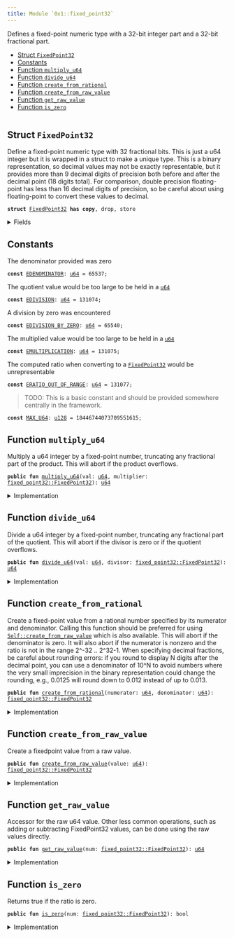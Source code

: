 ```yaml
---
title: Module `0x1::fixed_point32`
---
```


Defines a fixed-point numeric type with a 32-bit integer part and
a 32-bit fractional part.


-  [Struct `FixedPoint32`](#0x1_fixed_point32_FixedPoint32)
-  [Constants](#@Constants_0)
-  [Function `multiply_u64`](#0x1_fixed_point32_multiply_u64)
-  [Function `divide_u64`](#0x1_fixed_point32_divide_u64)
-  [Function `create_from_rational`](#0x1_fixed_point32_create_from_rational)
-  [Function `create_from_raw_value`](#0x1_fixed_point32_create_from_raw_value)
-  [Function `get_raw_value`](#0x1_fixed_point32_get_raw_value)
-  [Function `is_zero`](#0x1_fixed_point32_is_zero)


<pre><code></code></pre>



<a name="0x1_fixed_point32_FixedPoint32"></a>

## Struct `FixedPoint32`

Define a fixed-point numeric type with 32 fractional bits.
This is just a u64 integer but it is wrapped in a struct to
make a unique type. This is a binary representation, so decimal
values may not be exactly representable, but it provides more
than 9 decimal digits of precision both before and after the
decimal point (18 digits total). For comparison, double precision
floating-point has less than 16 decimal digits of precision, so
be careful about using floating-point to convert these values to
decimal.


<pre><code><b>struct</b> <a href="fixed_point32.md#0x1_fixed_point32_FixedPoint32">FixedPoint32</a> <b>has</b> <b>copy</b>, drop, store
</code></pre>



<details>
<summary>Fields</summary>


<dl>
<dt>
<code>value: <a href="u64.md#0x1_u64">u64</a></code>
</dt>
<dd>

</dd>
</dl>


</details>

<a name="@Constants_0"></a>

## Constants


<a name="0x1_fixed_point32_EDENOMINATOR"></a>

The denominator provided was zero


<pre><code><b>const</b> <a href="fixed_point32.md#0x1_fixed_point32_EDENOMINATOR">EDENOMINATOR</a>: <a href="u64.md#0x1_u64">u64</a> = 65537;
</code></pre>



<a name="0x1_fixed_point32_EDIVISION"></a>

The quotient value would be too large to be held in a <code><a href="u64.md#0x1_u64">u64</a></code>


<pre><code><b>const</b> <a href="fixed_point32.md#0x1_fixed_point32_EDIVISION">EDIVISION</a>: <a href="u64.md#0x1_u64">u64</a> = 131074;
</code></pre>



<a name="0x1_fixed_point32_EDIVISION_BY_ZERO"></a>

A division by zero was encountered


<pre><code><b>const</b> <a href="fixed_point32.md#0x1_fixed_point32_EDIVISION_BY_ZERO">EDIVISION_BY_ZERO</a>: <a href="u64.md#0x1_u64">u64</a> = 65540;
</code></pre>



<a name="0x1_fixed_point32_EMULTIPLICATION"></a>

The multiplied value would be too large to be held in a <code><a href="u64.md#0x1_u64">u64</a></code>


<pre><code><b>const</b> <a href="fixed_point32.md#0x1_fixed_point32_EMULTIPLICATION">EMULTIPLICATION</a>: <a href="u64.md#0x1_u64">u64</a> = 131075;
</code></pre>



<a name="0x1_fixed_point32_ERATIO_OUT_OF_RANGE"></a>

The computed ratio when converting to a <code><a href="fixed_point32.md#0x1_fixed_point32_FixedPoint32">FixedPoint32</a></code> would be unrepresentable


<pre><code><b>const</b> <a href="fixed_point32.md#0x1_fixed_point32_ERATIO_OUT_OF_RANGE">ERATIO_OUT_OF_RANGE</a>: <a href="u64.md#0x1_u64">u64</a> = 131077;
</code></pre>



<a name="0x1_fixed_point32_MAX_U64"></a>

> TODO: This is a basic constant and should be provided somewhere centrally in the framework.


<pre><code><b>const</b> <a href="fixed_point32.md#0x1_fixed_point32_MAX_U64">MAX_U64</a>: <a href="u128.md#0x1_u128">u128</a> = 18446744073709551615;
</code></pre>



<a name="0x1_fixed_point32_multiply_u64"></a>

## Function `multiply_u64`

Multiply a u64 integer by a fixed-point number, truncating any
fractional part of the product. This will abort if the product
overflows.


<pre><code><b>public</b> <b>fun</b> <a href="fixed_point32.md#0x1_fixed_point32_multiply_u64">multiply_u64</a>(val: <a href="u64.md#0x1_u64">u64</a>, multiplier: <a href="fixed_point32.md#0x1_fixed_point32_FixedPoint32">fixed_point32::FixedPoint32</a>): <a href="u64.md#0x1_u64">u64</a>
</code></pre>



<details>
<summary>Implementation</summary>


<pre><code><b>public</b> <b>fun</b> <a href="fixed_point32.md#0x1_fixed_point32_multiply_u64">multiply_u64</a>(val: <a href="u64.md#0x1_u64">u64</a>, multiplier: <a href="fixed_point32.md#0x1_fixed_point32_FixedPoint32">FixedPoint32</a>): <a href="u64.md#0x1_u64">u64</a> {
    // The product of two 64 bit values <b>has</b> 128 bits, so perform the
    // multiplication <b>with</b> <a href="u128.md#0x1_u128">u128</a> types and keep the full 128 bit product
    // <b>to</b> avoid losing accuracy.
    <b>let</b> unscaled_product = val <b>as</b> <a href="u128.md#0x1_u128">u128</a> * (multiplier.value <b>as</b> <a href="u128.md#0x1_u128">u128</a>);
    // The unscaled product <b>has</b> 32 fractional bits (from the multiplier)
    // so rescale it by shifting away the low bits.
    <b>let</b> product = unscaled_product &gt;&gt; 32;
    // Check whether the value is too large.
    <b>assert</b>!(product &lt;= <a href="fixed_point32.md#0x1_fixed_point32_MAX_U64">MAX_U64</a>, <a href="fixed_point32.md#0x1_fixed_point32_EMULTIPLICATION">EMULTIPLICATION</a>);
    product <b>as</b> <a href="u64.md#0x1_u64">u64</a>
}
</code></pre>



</details>

<a name="0x1_fixed_point32_divide_u64"></a>

## Function `divide_u64`

Divide a u64 integer by a fixed-point number, truncating any
fractional part of the quotient. This will abort if the divisor
is zero or if the quotient overflows.


<pre><code><b>public</b> <b>fun</b> <a href="fixed_point32.md#0x1_fixed_point32_divide_u64">divide_u64</a>(val: <a href="u64.md#0x1_u64">u64</a>, divisor: <a href="fixed_point32.md#0x1_fixed_point32_FixedPoint32">fixed_point32::FixedPoint32</a>): <a href="u64.md#0x1_u64">u64</a>
</code></pre>



<details>
<summary>Implementation</summary>


<pre><code><b>public</b> <b>fun</b> <a href="fixed_point32.md#0x1_fixed_point32_divide_u64">divide_u64</a>(val: <a href="u64.md#0x1_u64">u64</a>, divisor: <a href="fixed_point32.md#0x1_fixed_point32_FixedPoint32">FixedPoint32</a>): <a href="u64.md#0x1_u64">u64</a> {
    // Check for division by zero.
    <b>assert</b>!(divisor.value != 0, <a href="fixed_point32.md#0x1_fixed_point32_EDIVISION_BY_ZERO">EDIVISION_BY_ZERO</a>);
    // First convert <b>to</b> 128 bits and then shift left <b>to</b>
    // add 32 fractional zero bits <b>to</b> the dividend.
    <b>let</b> scaled_value = val <b>as</b> <a href="u128.md#0x1_u128">u128</a> &lt;&lt; 32;
    <b>let</b> quotient = scaled_value / (divisor.value <b>as</b> <a href="u128.md#0x1_u128">u128</a>);
    // Check whether the value is too large.
    <b>assert</b>!(quotient &lt;= <a href="fixed_point32.md#0x1_fixed_point32_MAX_U64">MAX_U64</a>, <a href="fixed_point32.md#0x1_fixed_point32_EDIVISION">EDIVISION</a>);
    // the value may be too large, which will cause the cast <b>to</b> fail
    // <b>with</b> an arithmetic error.
    quotient <b>as</b> <a href="u64.md#0x1_u64">u64</a>
}
</code></pre>



</details>

<a name="0x1_fixed_point32_create_from_rational"></a>

## Function `create_from_rational`

Create a fixed-point value from a rational number specified by its
numerator and denominator. Calling this function should be preferred
for using <code><a href="fixed_point32.md#0x1_fixed_point32_create_from_raw_value">Self::create_from_raw_value</a></code> which is also available.
This will abort if the denominator is zero. It will also
abort if the numerator is nonzero and the ratio is not in the range
2^-32 .. 2^32-1. When specifying decimal fractions, be careful about
rounding errors: if you round to display N digits after the decimal
point, you can use a denominator of 10^N to avoid numbers where the
very small imprecision in the binary representation could change the
rounding, e.g., 0.0125 will round down to 0.012 instead of up to 0.013.


<pre><code><b>public</b> <b>fun</b> <a href="fixed_point32.md#0x1_fixed_point32_create_from_rational">create_from_rational</a>(numerator: <a href="u64.md#0x1_u64">u64</a>, denominator: <a href="u64.md#0x1_u64">u64</a>): <a href="fixed_point32.md#0x1_fixed_point32_FixedPoint32">fixed_point32::FixedPoint32</a>
</code></pre>



<details>
<summary>Implementation</summary>


<pre><code><b>public</b> <b>fun</b> <a href="fixed_point32.md#0x1_fixed_point32_create_from_rational">create_from_rational</a>(numerator: <a href="u64.md#0x1_u64">u64</a>, denominator: <a href="u64.md#0x1_u64">u64</a>): <a href="fixed_point32.md#0x1_fixed_point32_FixedPoint32">FixedPoint32</a> {
    // If the denominator is zero, this will <b>abort</b>.
    // Scale the numerator <b>to</b> have 64 fractional bits and the denominator
    // <b>to</b> have 32 fractional bits, so that the quotient will have 32
    // fractional bits.
    <b>let</b> scaled_numerator = numerator <b>as</b> <a href="u128.md#0x1_u128">u128</a> &lt;&lt; 64;
    <b>let</b> scaled_denominator = denominator <b>as</b> <a href="u128.md#0x1_u128">u128</a> &lt;&lt; 32;
    <b>assert</b>!(scaled_denominator != 0, <a href="fixed_point32.md#0x1_fixed_point32_EDENOMINATOR">EDENOMINATOR</a>);
    <b>let</b> quotient = scaled_numerator / scaled_denominator;
    <b>assert</b>!(quotient != 0 || numerator == 0, <a href="fixed_point32.md#0x1_fixed_point32_ERATIO_OUT_OF_RANGE">ERATIO_OUT_OF_RANGE</a>);
    // Return the quotient <b>as</b> a fixed-point number. We first need <b>to</b> check whether the cast
    // can succeed.
    <b>assert</b>!(quotient &lt;= <a href="fixed_point32.md#0x1_fixed_point32_MAX_U64">MAX_U64</a>, <a href="fixed_point32.md#0x1_fixed_point32_ERATIO_OUT_OF_RANGE">ERATIO_OUT_OF_RANGE</a>);
    <a href="fixed_point32.md#0x1_fixed_point32_FixedPoint32">FixedPoint32</a> { value: quotient <b>as</b> <a href="u64.md#0x1_u64">u64</a> }
}
</code></pre>



</details>

<a name="0x1_fixed_point32_create_from_raw_value"></a>

## Function `create_from_raw_value`

Create a fixedpoint value from a raw value.


<pre><code><b>public</b> <b>fun</b> <a href="fixed_point32.md#0x1_fixed_point32_create_from_raw_value">create_from_raw_value</a>(value: <a href="u64.md#0x1_u64">u64</a>): <a href="fixed_point32.md#0x1_fixed_point32_FixedPoint32">fixed_point32::FixedPoint32</a>
</code></pre>



<details>
<summary>Implementation</summary>


<pre><code><b>public</b> <b>fun</b> <a href="fixed_point32.md#0x1_fixed_point32_create_from_raw_value">create_from_raw_value</a>(value: <a href="u64.md#0x1_u64">u64</a>): <a href="fixed_point32.md#0x1_fixed_point32_FixedPoint32">FixedPoint32</a> {
    <a href="fixed_point32.md#0x1_fixed_point32_FixedPoint32">FixedPoint32</a> { value }
}
</code></pre>



</details>

<a name="0x1_fixed_point32_get_raw_value"></a>

## Function `get_raw_value`

Accessor for the raw u64 value. Other less common operations, such as
adding or subtracting FixedPoint32 values, can be done using the raw
values directly.


<pre><code><b>public</b> <b>fun</b> <a href="fixed_point32.md#0x1_fixed_point32_get_raw_value">get_raw_value</a>(num: <a href="fixed_point32.md#0x1_fixed_point32_FixedPoint32">fixed_point32::FixedPoint32</a>): <a href="u64.md#0x1_u64">u64</a>
</code></pre>



<details>
<summary>Implementation</summary>


<pre><code><b>public</b> <b>fun</b> <a href="fixed_point32.md#0x1_fixed_point32_get_raw_value">get_raw_value</a>(num: <a href="fixed_point32.md#0x1_fixed_point32_FixedPoint32">FixedPoint32</a>): <a href="u64.md#0x1_u64">u64</a> {
    num.value
}
</code></pre>



</details>

<a name="0x1_fixed_point32_is_zero"></a>

## Function `is_zero`

Returns true if the ratio is zero.


<pre><code><b>public</b> <b>fun</b> <a href="fixed_point32.md#0x1_fixed_point32_is_zero">is_zero</a>(num: <a href="fixed_point32.md#0x1_fixed_point32_FixedPoint32">fixed_point32::FixedPoint32</a>): bool
</code></pre>



<details>
<summary>Implementation</summary>


<pre><code><b>public</b> <b>fun</b> <a href="fixed_point32.md#0x1_fixed_point32_is_zero">is_zero</a>(num: <a href="fixed_point32.md#0x1_fixed_point32_FixedPoint32">FixedPoint32</a>): bool {
    num.value == 0
}
</code></pre>



</details>
